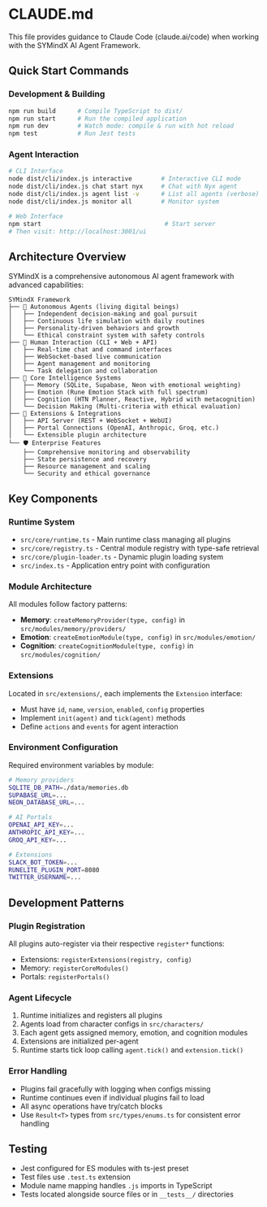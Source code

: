 # CLAUDE.md

This file provides guidance to Claude Code (claude.ai/code) when working with the SYMindX AI Agent Framework.

## Quick Start Commands

### Development & Building
```bash
npm run build      # Compile TypeScript to dist/
npm run start      # Run the compiled application
npm run dev        # Watch mode: compile & run with hot reload
npm test           # Run Jest tests
```

### Agent Interaction
```bash
# CLI Interface
node dist/cli/index.js interactive        # Interactive CLI mode
node dist/cli/index.js chat start nyx     # Chat with Nyx agent
node dist/cli/index.js agent list -v      # List all agents (verbose)
node dist/cli/index.js monitor all        # Monitor system

# Web Interface  
npm start                                  # Start server
# Then visit: http://localhost:3001/ui
```

## Architecture Overview

SYMindX is a comprehensive autonomous AI agent framework with advanced capabilities:

```
SYMindX Framework
├── 🤖 Autonomous Agents (living digital beings)
│   ├── Independent decision-making and goal pursuit
│   ├── Continuous life simulation with daily routines
│   ├── Personality-driven behaviors and growth
│   └── Ethical constraint system with safety controls
├── 💬 Human Interaction (CLI + Web + API)
│   ├── Real-time chat and command interfaces  
│   ├── WebSocket-based live communication
│   ├── Agent management and monitoring
│   └── Task delegation and collaboration
├── 🧠 Core Intelligence Systems
│   ├── Memory (SQLite, Supabase, Neon with emotional weighting)
│   ├── Emotion (Rune Emotion Stack with full spectrum)
│   ├── Cognition (HTN Planner, Reactive, Hybrid with metacognition)
│   └── Decision Making (Multi-criteria with ethical evaluation)
├── 🔌 Extensions & Integrations
│   ├── API Server (REST + WebSocket + WebUI)
│   ├── Portal Connections (OpenAI, Anthropic, Groq, etc.)
│   └── Extensible plugin architecture
└── 🛡️ Enterprise Features
    ├── Comprehensive monitoring and observability
    ├── State persistence and recovery
    ├── Resource management and scaling
    └── Security and ethical governance
```

## Key Components

### Runtime System
- `src/core/runtime.ts` - Main runtime class managing all plugins
- `src/core/registry.ts` - Central module registry with type-safe retrieval
- `src/core/plugin-loader.ts` - Dynamic plugin loading system
- `src/index.ts` - Application entry point with configuration

### Module Architecture
All modules follow factory patterns:
- **Memory**: `createMemoryProvider(type, config)` in `src/modules/memory/providers/`
- **Emotion**: `createEmotionModule(type, config)` in `src/modules/emotion/`  
- **Cognition**: `createCognitionModule(type, config)` in `src/modules/cognition/`

### Extensions
Located in `src/extensions/`, each implements the `Extension` interface:
- Must have `id`, `name`, `version`, `enabled`, `config` properties
- Implement `init(agent)` and `tick(agent)` methods
- Define `actions` and `events` for agent interaction

### Environment Configuration
Required environment variables by module:
```bash
# Memory providers
SQLITE_DB_PATH=./data/memories.db
SUPABASE_URL=...
NEON_DATABASE_URL=...

# AI Portals
OPENAI_API_KEY=...
ANTHROPIC_API_KEY=...
GROQ_API_KEY=...

# Extensions
SLACK_BOT_TOKEN=...
RUNELITE_PLUGIN_PORT=8080
TWITTER_USERNAME=...
```

## Development Patterns

### Plugin Registration
All plugins auto-register via their respective `register*` functions:
- Extensions: `registerExtensions(registry, config)`
- Memory: `registerCoreModules()` 
- Portals: `registerPortals()`

### Agent Lifecycle
1. Runtime initializes and registers all plugins
2. Agents load from character configs in `src/characters/`
3. Each agent gets assigned memory, emotion, and cognition modules
4. Extensions are initialized per-agent
5. Runtime starts tick loop calling `agent.tick()` and `extension.tick()`

### Error Handling
- Plugins fail gracefully with logging when configs missing
- Runtime continues even if individual plugins fail to load
- All async operations have try/catch blocks
- Use `Result<T>` types from `src/types/enums.ts` for consistent error handling

## Testing
- Jest configured for ES modules with ts-jest preset
- Test files use `.test.ts` extension
- Module name mapping handles `.js` imports in TypeScript
- Tests located alongside source files or in `__tests__/` directories